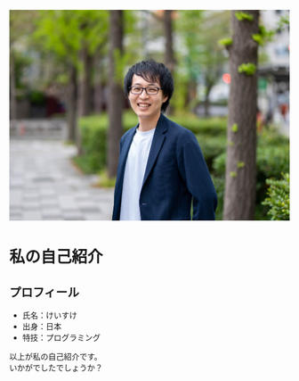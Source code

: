 ![image](image.jpg)

# 私の自己紹介

## プロフィール
- 氏名：けいすけ
- 出身：日本
- 特技：プログラミング

以上が私の自己紹介です。  
いかがでしたでしょうか？
